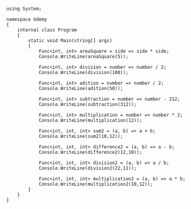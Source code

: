         using System;

        namespace Udemy
        {
            internal class Program
            {
                static void Main(string[] args)
                {
                    Func<int, int> areaSquare = side => side * side;
                    Console.WriteLine(areaSquare(5));

                    Func<int, int> division = number => number / 2;
                    Console.WriteLine(division(100));

                    Func<int, int> adition = number => number / 2;
                    Console.WriteLine(adition(50));

                    Func<int, int> subtraction = number => number - 212;
                    Console.WriteLine(subtraction(312));

                    Func<int, int> multiplication = number => number * 2;
                    Console.WriteLine(multiplication(12));

                    Func<int, int, int> sum2 = (a, b) => a + b;
                    Console.WriteLine(sum2(10,12));

                    Func<int, int, int> difference2 = (a, b) => a - b;
                    Console.WriteLine(difference2(12,10));

                    Func<int, int, int> division2 = (a, b) => a / b;
                    Console.WriteLine(division2(22,11));

                    Func<int, int, int> multiplication2 = (a, b) => a * b;
                    Console.WriteLine(multiplication2(10,12));
                }
            }
        }
